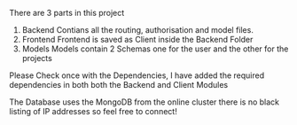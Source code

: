 There are 3 parts in this project
1. Backend
Contians all the routing, authorisation and model files.
2. Frontend
Frontend is saved as Client inside the Backend Folder
3. Models
Models contain 2 Schemas one for the user and the other for the projects


Please Check once with the Dependencies, I have added the required dependencies in both both the Backend and Client Modules

The Database uses the MongoDB from the online cluster there is no black listing of IP addresses so feel free to connect!